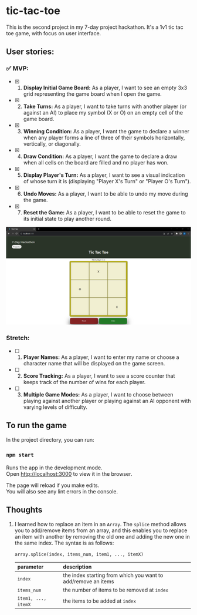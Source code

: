 # tic-tac-toe
This is the second project in my 7-day project hackathon. It's a 1v1 tic tac toe game, with focus on user interface.

## User stories:

### :white_check_mark: MVP:

- [x] 1. **Display Initial Game Board:** As a player, I want to see an empty 3x3 grid representing the game board when I open the game.

- [x] 2. **Take Turns:** As a player, I want to take turns with another player (or against an AI) to place my symbol (X or O) on an empty cell of the game board.

- [x] 3. **Winning Condition:** As a player, I want the game to declare a winner when any player forms a line of three of their symbols horizontally, vertically, or diagonally.

- [x] 4. **Draw Condition:** As a player, I want the game to declare a draw when all cells on the board are filled and no player has won.

- [x] 5. **Display Player's Turn:** As a player, I want to see a visual indication of whose turn it is (displaying "Player X's Turn" or "Player O's Turn").

- [x] 6. **Undo Moves:**
As a player, I want to be able to undo my move during the game.

- [x] 7. **Reset the Game:** As a player, I want to be able to reset the game to its initial state to play another round.

![The web interface of the game](image.png)

### Stretch:

- [ ] 1. **Player Names:** As a player, I want to enter my name or choose a character name that will be displayed on the game screen.

- [ ] 2. **Score Tracking:** As a player, I want to see a score counter that keeps track of the number of wins for each player.

- [ ] 3. **Multiple Game Modes:**
As a player, I want to choose between playing against another player or playing against an AI opponent with varying levels of difficulty.

## To run the game
In the project directory, you can run:

### `npm start`

Runs the app in the development mode.\
Open [http://localhost:3000](http://localhost:3000) to view it in the browser.

The page will reload if you make edits.\
You will also see any lint errors in the console.

## Thoughts

1. I learned how to replace an item in an `Array`. The `splice` method allows you to add/remove items from an array, and this enables you to replace an item with another by removing the old one and adding the new one in the same index. The syntax is as follows:
    ```
    array.splice(index, items_num, item1, ..., itemX)
    ```
    | parameter | description |
    | --- | --- |
    | `index` | the index starting from which you want to add/remove an items |
    | `items_num` | the number of items to be removed at `index` |
    | `item1, ..., itemX` | the items to be added at `index` |
